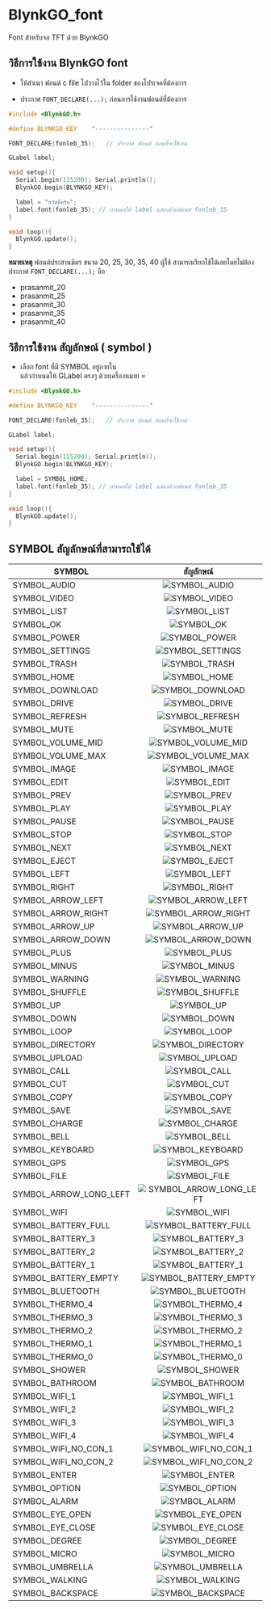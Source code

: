 # BlynkGO_font
Font สำหรับจอ TFT ด้วย BlynkGO  

## วิธีการใช้งาน BlynkGO font
- ให้สำเนา  ฟอนต์ c file ไปวางไว้ใน folder ของโปรเจคที่ต้องการ 
  
- ประกาศ `FONT_DECLARE(...);` ก่อนการใช้งานฟอนต์ที่ต้องการ

```cpp
#include <BlynkGO.h>

#define BLYNKGO_KEY    "---------------"

FONT_DECLARE(fonleb_35);   // ประกาศ ฟอนต์ ก่อนที่จะใช้งาน

GLabel label;

void setup(){
  Serial.begin(115200); Serial.println();
  BlynkGO.begin(BLYNKGO_KEY);

  label = "สวัสดีครับ";
  label.font(fonleb_35); // กำหนดให้ label แสดงด้วยฟอนต์ fonleb_35
}

void loop(){
  BlynkGO.update();
}
```
**หมายเหตุ** 
ฟอนต์ประสานมิตร ขนาด 20, 25, 30, 35, 40
ผู้ใช้ สามารถเรียกใช้ได้เลยโดยไม่ต้องประกาศ `FONT_DECLARE(...);` อีก
- prasanmit_20 
- prasanmit_25 
- prasanmit_30 
- prasanmit_35 
- prasanmit_40 

## วิธีการใช้งาน สัญลักษณ์ ( symbol )
- เลือก font ที่มี SYMBOL อยู่ภายใน  
แล้วกำหนดให้ GLabel ตรงๆ ด้วยเครื่องหมาย = 

```cpp
#include <BlynkGO.h>

#define BLYNKGO_KEY    "---------------"

FONT_DECLARE(fonleb_35);   // ประกาศ ฟอนต์ ก่อนที่จะใช้งาน

GLabel label;

void setup(){
  Serial.begin(115200); Serial.println();
  BlynkGO.begin(BLYNKGO_KEY);

  label = SYMBOL_HOME;
  label.font(fonleb_35); // กำหนดให้ label แสดงด้วยฟอนต์ fonleb_35
}

void loop(){
  BlynkGO.update();
}
```
  
## SYMBOL สัญลักษณ์ที่สามารถใช้ได้  
|    SYMBOL       |    สัญลักษณ์   |
| -------------   |      :---:    |
| SYMBOL_AUDIO    | ![SYMBOL_AUDIO](./images/SYMBOL_AUDIO.png) |
| SYMBOL_VIDEO    | ![SYMBOL_VIDEO](./images/SYMBOL_VIDEO.png) |
| SYMBOL_LIST     | ![SYMBOL_LIST](./images/SYMBOL_LIST.png) |
| SYMBOL_OK       | ![SYMBOL_OK](./images/SYMBOL_OK.png) |
| SYMBOL_POWER    | ![SYMBOL_POWER](./images/SYMBOL_POWER.png) |
| SYMBOL_SETTINGS | ![SYMBOL_SETTINGS](./images/SYMBOL_SETTINGS.png) |
| SYMBOL_TRASH    | ![SYMBOL_TRASH](./images/SYMBOL_TRASH.png) |
| SYMBOL_HOME     | ![SYMBOL_HOME](./images/SYMBOL_HOME.png) |
| SYMBOL_DOWNLOAD | ![SYMBOL_DOWNLOAD](./images/SYMBOL_DOWNLOAD.png) |
| SYMBOL_DRIVE | ![SYMBOL_DRIVE](./images/SYMBOL_DRIVE.png) |
| SYMBOL_REFRESH | ![SYMBOL_REFRESH](./images/SYMBOL_REFRESH.png) |
| SYMBOL_MUTE | ![SYMBOL_MUTE](./images/SYMBOL_MUTE.png) |
| SYMBOL_VOLUME_MID | ![SYMBOL_VOLUME_MID](./images/SYMBOL_VOLUME_MID.png) |
| SYMBOL_VOLUME_MAX | ![SYMBOL_VOLUME_MAX](./images/SYMBOL_VOLUME_MAX.png) |
| SYMBOL_IMAGE | ![SYMBOL_IMAGE](./images/SYMBOL_IMAGE.png) |
| SYMBOL_EDIT | ![SYMBOL_EDIT](./images/SYMBOL_EDIT.png) |
| SYMBOL_PREV | ![SYMBOL_PREV](./images/SYMBOL_PREV.png) |
| SYMBOL_PLAY | ![SYMBOL_PLAY](./images/SYMBOL_PLAY.png) |
| SYMBOL_PAUSE | ![SYMBOL_PAUSE](./images/SYMBOL_PAUSE.png) |
| SYMBOL_STOP | ![SYMBOL_STOP](./images/SYMBOL_STOP.png) |
| SYMBOL_NEXT | ![SYMBOL_NEXT](./images/SYMBOL_NEXT.png) |
| SYMBOL_EJECT | ![SYMBOL_EJECT](./images/SYMBOL_EJECT.png) |
| SYMBOL_LEFT | ![SYMBOL_LEFT](./images/SYMBOL_LEFT.png) |
| SYMBOL_RIGHT | ![SYMBOL_RIGHT](./images/SYMBOL_RIGHT.png) |
| SYMBOL_ARROW_LEFT | ![SYMBOL_ARROW_LEFT](./images/SYMBOL_ARROW_LEFT.png) |
| SYMBOL_ARROW_RIGHT | ![SYMBOL_ARROW_RIGHT](./images/SYMBOL_ARROW_RIGHT.png) |
| SYMBOL_ARROW_UP | ![SYMBOL_ARROW_UP](./images/SYMBOL_ARROW_UP.png) |
| SYMBOL_ARROW_DOWN | ![SYMBOL_ARROW_DOWN](./images/SYMBOL_ARROW_DOWN.png) |
| SYMBOL_PLUS | ![SYMBOL_PLUS](./images/SYMBOL_PLUS.png) |
| SYMBOL_MINUS | ![SYMBOL_MINUS](./images/SYMBOL_MINUS.png) |
| SYMBOL_WARNING | ![SYMBOL_WARNING](./images/SYMBOL_WARNING.png) |
| SYMBOL_SHUFFLE | ![SYMBOL_SHUFFLE](./images/SYMBOL_SHUFFLE.png) |
| SYMBOL_UP | ![SYMBOL_UP](./images/SYMBOL_UP.png) |
| SYMBOL_DOWN | ![SYMBOL_DOWN](./images/SYMBOL_DOWN.png) |
| SYMBOL_LOOP | ![SYMBOL_LOOP](./images/SYMBOL_LOOP.png) |
| SYMBOL_DIRECTORY | ![SYMBOL_DIRECTORY](./images/SYMBOL_DIRECTORY.png) |
| SYMBOL_UPLOAD | ![SYMBOL_UPLOAD](./images/SYMBOL_UPLOAD.png) |
| SYMBOL_CALL | ![SYMBOL_CALL](./images/SYMBOL_CALL.png) |
| SYMBOL_CUT | ![SYMBOL_CUT](./images/SYMBOL_CUT.png) |
| SYMBOL_COPY | ![SYMBOL_COPY](./images/SYMBOL_COPY.png) |
| SYMBOL_SAVE | ![SYMBOL_SAVE](./images/SYMBOL_SAVE.png) |
| SYMBOL_CHARGE | ![SYMBOL_CHARGE](./images/SYMBOL_CHARGE.png) |
| SYMBOL_BELL | ![SYMBOL_BELL](./images/SYMBOL_BELL.png) |
| SYMBOL_KEYBOARD | ![SYMBOL_KEYBOARD](./images/SYMBOL_KEYBOARD.png) |
| SYMBOL_GPS | ![SYMBOL_GPS](./images/SYMBOL_GPS.png) |
| SYMBOL_FILE | ![SYMBOL_FILE](./images/SYMBOL_FILE.png) |
| SYMBOL_ARROW_LONG_LEFT | ![SYMBOL_ARROW_LONG_LEFT](./images/SYMBOL_ARROW_LONG_LEFT.png) |
| SYMBOL_WIFI | ![SYMBOL_WIFI](./images/SYMBOL_WIFI.png) |
| SYMBOL_BATTERY_FULL | ![SYMBOL_BATTERY_FULL](./images/SYMBOL_BATTERY_FULL.png) |
| SYMBOL_BATTERY_3 | ![SYMBOL_BATTERY_3](./images/SYMBOL_BATTERY_3.png) |
| SYMBOL_BATTERY_2 | ![SYMBOL_BATTERY_2](./images/SYMBOL_BATTERY_2.png) |
| SYMBOL_BATTERY_1 | ![SYMBOL_BATTERY_1](./images/SYMBOL_BATTERY_1.png) |
| SYMBOL_BATTERY_EMPTY | ![SYMBOL_BATTERY_EMPTY](./images/SYMBOL_BATTERY_EMPTY.png) |
| SYMBOL_BLUETOOTH | ![SYMBOL_BLUETOOTH](./images/SYMBOL_BLUETOOTH.png) |
| SYMBOL_THERMO_4 | ![SYMBOL_THERMO_4](./images/SYMBOL_THERMO_4.png) |
| SYMBOL_THERMO_3 | ![SYMBOL_THERMO_3](./images/SYMBOL_THERMO_3.png) |
| SYMBOL_THERMO_2 | ![SYMBOL_THERMO_2](./images/SYMBOL_THERMO_2.png) |
| SYMBOL_THERMO_1 | ![SYMBOL_THERMO_1](./images/SYMBOL_THERMO_1.png) |
| SYMBOL_THERMO_0 | ![SYMBOL_THERMO_0](./images/SYMBOL_THERMO_0.png) |
| SYMBOL_SHOWER | ![SYMBOL_SHOWER](./images/SYMBOL_SHOWER.png) |
| SYMBOL_BATHROOM | ![SYMBOL_BATHROOM](./images/SYMBOL_BATHROOM.png) |
| SYMBOL_WIFI_1 | ![SYMBOL_WIFI_1](./images/SYMBOL_WIFI_1.png) |
| SYMBOL_WIFI_2 | ![SYMBOL_WIFI_2](./images/SYMBOL_WIFI_2.png) |
| SYMBOL_WIFI_3 | ![SYMBOL_WIFI_3](./images/SYMBOL_WIFI_3.png) |
| SYMBOL_WIFI_4 | ![SYMBOL_WIFI_4](./images/SYMBOL_WIFI_4.png) |
| SYMBOL_WIFI_NO_CON_1 | ![SYMBOL_WIFI_NO_CON_1](./images/SYMBOL_WIFI_NO_CON_1.png) |
| SYMBOL_WIFI_NO_CON_2 | ![SYMBOL_WIFI_NO_CON_2](./images/SYMBOL_WIFI_NO_CON_2.png) |
| SYMBOL_ENTER | ![SYMBOL_ENTER](./images/SYMBOL_ENTER.png) |
| SYMBOL_OPTION | ![SYMBOL_OPTION](./images/SYMBOL_OPTION.png) |
| SYMBOL_ALARM | ![SYMBOL_ALARM](./images/SYMBOL_ALARM.png) |
| SYMBOL_EYE_OPEN | ![SYMBOL_EYE_OPEN](./images/SYMBOL_EYE_OPEN.png) |
| SYMBOL_EYE_CLOSE | ![SYMBOL_EYE_CLOSE](./images/SYMBOL_EYE_CLOSE.png) |
| SYMBOL_DEGREE | ![SYMBOL_DEGREE](./images/SYMBOL_DEGREE.png) |
| SYMBOL_MICRO | ![SYMBOL_MICRO](./images/SYMBOL_MICRO.png) |
| SYMBOL_UMBRELLA | ![SYMBOL_UMBRELLA](./images/SYMBOL_UMBRELLA.png) |
| SYMBOL_WALKING | ![SYMBOL_WALKING](./images/SYMBOL_WALKING.png) |
| SYMBOL_BACKSPACE | ![SYMBOL_BACKSPACE](./images/SYMBOL_BACKSPACE.png) |


